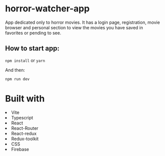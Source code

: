 # horror-watcher-app

App dedicated only to horror movies.
It has a login page, registration, movie browser and personal section to view the movies you have saved in favorites or pending to see.

## How to start app:

`npm install` or `yarn`

And then: 

`npm run dev` 

# Built with

<li>Vite</li>
<li>Typescript</li>
<li>React</li>
<li>React-Router</li>
<li>React-redux</li>
<li>Redux-toolkit</li>
<li>CSS</li>
<li>Firebase</li>